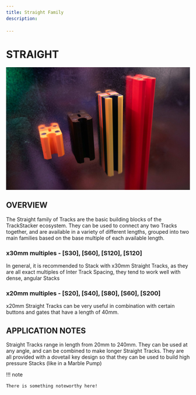 ```yaml
---
title: Straight Family
description: 

---
```


# STRAIGHT

<img src="/img/TRACKS/stx-s-family.jpg" style="display: block; margin: auto;">


## OVERVIEW

The Straight family of Tracks are the basic building blocks of the TrackStacker ecosystem. They can be used to connect any two Tracks together, and are available in a variety of different lengths, grouped into two main families based on the base multiple of each available length. 

### **x30mm multiples** - [S30], [S60], [S120], [S120]

In general, it is recommended to Stack with x30mm Straight Tracks, as they are all exact multiples of Inter Track Spacing, they tend to work well with dense, angular Stacks

### **x20mm multiples** - [S20], [S40], [S80], [S60], [S200]

x20mm Straight Tracks can be very useful in combination with certain buttons and gates that have a length of 40mm. 


## APPLICATION NOTES

Straight Tracks range in length from 20mm to 240mm. They can be used at any angle, and can be combined to make longer Straight Tracks. They are all provided with a dovetail key design so that they can be used to build high pressure Stacks (like in a Marble Pump)

!!! note 

	There is something noteworthy here!